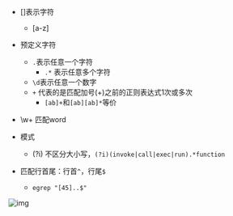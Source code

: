 * []表示字符
  * [a-z]
* 预定义字符
  * `.`表示任意一个字符
    * `.*` 表示任意多个字符
  * `\d`表示任意一个数字
  * `+` 代表的是匹配加号(+)之前的正则表达式1次或多次
    * `[ab]+`和`[ab][ab]*`等价
* \w+ 匹配word

* 模式
  * (?i) 不区分大小写，`(?i)(invoke|call|exec|run).*function`


* 匹配行首尾：行首`^`，行尾`$`
  * `egrep "[45]..$"`

![img](https://images2018.cnblogs.com/blog/733013/201809/733013-20180912234030307-1579497375.png)